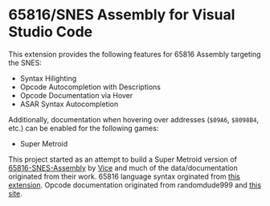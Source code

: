 # 65816/SNES Assembly for Visual Studio Code

This extension provides the following features for 65816 Assembly targeting the SNES:
- Syntax Hilighting
- Opcode Autocompletion with Descriptions
- Opcode Documentation via Hover
- ASAR Syntax Autocompletion

Additionally, documentation when hovering over addresses (`$09A6`, `$8098B4`, etc.) can be enabled for the following games:
- Super Metroid

This project started as an attempt to build a Super Metroid version of [65816-SNES-Assembly](https://github.com/vicerust/65816-SNES-Assembly) by [Vice](https://github.com/vicerust) and much of the data/documentation originated from their work. 65816 language syntax orginated from [this extension](https://marketplace.visualstudio.com/items?itemName=joshneta.65816-assembly&ssr=false). Opcode documentation originated from randomdude999 and [this site](https://media.smwcentral.net/randomdude999/snes_references/65C816_opcodes.html).